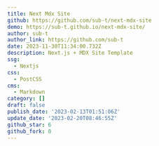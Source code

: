 ```yaml
---
title: Next Mdx Site
github: https://github.com/sub-t/next-mdx-site
demo: https://sub-t.github.io/next-mdx-site/
author: sub-t
author_link: https://github.com/sub-t
date: 2023-11-30T11:34:00.732Z
description: Next.js + MDX Site Template
ssg:
  - Nextjs
css:
  - PostCSS
cms:
  - Markdown
category: []
draft: false
publish_date: '2023-02-13T01:51:06Z'
update_date: '2023-02-20T08:46:55Z'
github_star: 6
github_fork: 0
---
```

